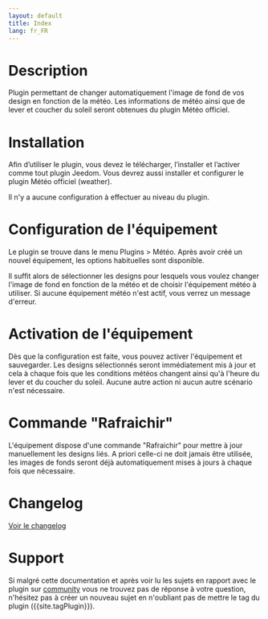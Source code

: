 ```yaml
---
layout: default
title: Index
lang: fr_FR
---
```


# Description

Plugin permettant de changer automatiquement l'image de fond de vos design en fonction de la météo.
Les informations de météo ainsi que de lever et coucher du soleil seront obtenues du plugin Météo officiel.

# Installation

Afin d’utiliser le plugin, vous devez le télécharger, l’installer et l’activer comme tout plugin Jeedom.
Vous devrez aussi installer et configurer le plugin Météo officiel (weather).

Il n'y a aucune configuration à effectuer au niveau du plugin.

# Configuration de l'équipement

Le plugin se trouve dans le menu Plugins > Météo.
Après avoir créé un nouvel équipement, les options habituelles sont disponible.

Il suffit alors de sélectionner les designs pour lesquels vous voulez changer l'image de fond en fonction de la météo et de choisir l'équipement météo à utiliser.
Si aucune équipement météo n'est actif, vous verrez un message d'erreur.

# Activation de l'équipement

Dès que la configuration est faite, vous pouvez activer l'équipement et sauvegarder.
Les designs sélectionnés seront immédiatement mis à jour et cela à chaque fois que les conditions météos changent ainsi qu'à l'heure du lever et du coucher du soleil.
Aucune autre action ni aucun autre scénario n'est nécessaire.

# Commande "Rafraichir"

L'équipement dispose d'une commande "Rafraichir" pour mettre à jour manuellement les designs liés.
A priori celle-ci ne doit jamais être utilisée, les images de fonds seront déjà automatiquement mises à jours à chaque fois que nécessaire.

# Changelog

[Voir le changelog](./changelog)

# Support

Si malgré cette documentation et après voir lu les sujets en rapport avec le plugin sur [community]({{site.forum}}) vous ne trouvez pas de réponse à votre question, n'hésitez pas à créer un nouveau sujet en n'oubliant pas de mettre le tag du plugin ({{site.tagPlugin}}).

